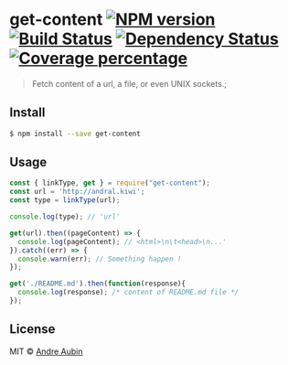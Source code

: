 # get-content [![NPM version][npm-image]][npm-url] [![Build Status][travis-image]][travis-url] [![Dependency Status][daviddm-image]][daviddm-url] [![Coverage percentage][coveralls-image]][coveralls-url]
> Fetch content of a url, a file, or even UNIX sockets.;


## Install

```sh
$ npm install --save get-content
```

## Usage

```js
const { linkType, get } = require("get-content");
const url = 'http://andral.kiwi';
const type = linkType(url);

console.log(type); // 'url'

get(url).then((pageContent) => {
  console.log(pageContent); // <html>\n\t<head>\n...'
}).catch((err) => {
  console.warn(err); // Something happen !
});

get('./README.md').then(function(response){
  console.log(response); /* content of README.md file */
});
```

## License

MIT © [Andre Aubin](http://andral.kiwi)



[npm-image]: https://badge.fury.io/js/get-content.svg
[npm-url]: https://npmjs.org/package/get-content
[travis-image]: https://travis-ci.org/lambda2/get-content.svg?branch=master
[travis-url]: https://travis-ci.org/lambda2/get-content
[daviddm-image]: https://david-dm.org/lambda2/get-content.svg?theme=shields.io
[daviddm-url]: https://david-dm.org/lambda2/get-content
[coveralls-image]: https://coveralls.io/repos/github/lambda2/get-content/badge.svg?branch=master
[coveralls-url]: https://coveralls.io/github/lambda2/get-content?branch=master
